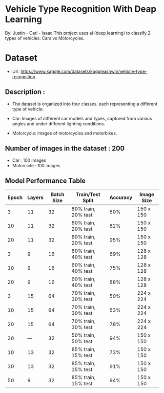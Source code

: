 # Vehicle Type Recognition With Deap Learning
By: Justin - Carl - Isaac
This project uses ai (deep learning) to classify 2 types of vehicles: Cars vs Motorcycles.

# Dataset

* Url: https://www.kaggle.com/datasets/kaggleashwin/vehicle-type-recognition
## Description : 
* The dataset is organized into four classes, each representing a different type of vehicle:

* Car: Images of different car models and types, captured from various angles and under different lighting conditions.

* Motorcycle: Images of motorcycles and motorbikes.

## Number of images in the dataset : 200
* Car : 100 images
* Motorcicle : 100 images

## Model Performance Table

| Epoch | Layers | Batch Size | Train/Test Split          | Accuracy | Image Size |
|-------|--------|------------|---------------------------|----------|------------|
| 3     | 11     | 32         | 80% train, 20% test       | 50%      | 150 x 150  |
| 10    | 11     | 32         | 80% train, 20% test       | 82%      | 150 x 150  |
| 20    | 11     | 32         | 80% train, 20% test       | 95%      | 150 x 150  |
| 3     | 9      | 16         | 60% train, 40% test       | 69%      | 128 x 128  |
| 10    | 9      | 16         | 60% train, 40% test       | 75%      | 128 x 128  |
| 20    | 9      | 16         | 60% train, 40% test       | 88%      | 128 x 128  |
| 3     | 15     | 64         | 70% train, 30% test       | 50%      | 224 x 224  |
| 10    | 15     | 64         | 70% train, 30% test       | 53%      | 224 x 224  |
| 20    | 15     | 64         | 70% train, 30% test       | 78%      | 224 x 224  |
| 30    | —      | 32         | 50% train, 50% test       | 94%      | 150 x 150  |
| 10    | 13     | 32         | 85% train, 15% test       | 73%      | 150 x 150  |
| 30    | 13     | 32         | 85% train, 15% test       | 91%      | 150 x 150  |
| 50    | 9      | 32         | 85% train, 15% test       | 94%      | 150 x 150  |

